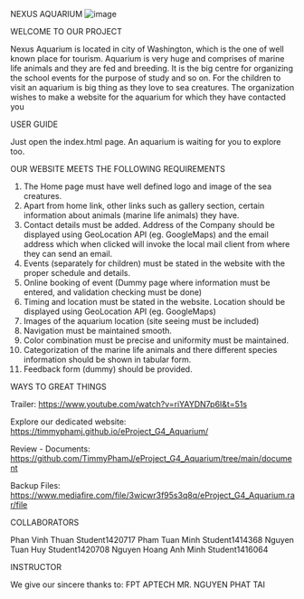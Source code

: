 NEXUS AQUARIUM
![image](https://user-images.githubusercontent.com/116355862/211350251-451f374e-662e-46c6-bf5e-7a712fb09371.png)


WELCOME TO OUR PROJECT

Nexus Aquarium is located in city of Washington, which is the one of well known place for tourism. Aquarium is very huge and comprises of marine life animals and they are fed and breeding. It is the big centre for organizing the school events for the purpose of study and so on. For the children to visit an aquarium is big thing as they love to sea creatures. The organization wishes to make a website for the aquarium for which they have contacted you

USER GUIDE

Just open the index.html page. An aquarium is waiting for you to explore too.

OUR WEBSITE MEETS THE FOLLOWING REQUIREMENTS

1)	The Home page must have well defined logo and image of the sea creatures.
2)	Apart from home link, other links such as gallery section, certain information about animals (marine life animals) they have.
3)	Contact details must be added. Address of the Company should be displayed using GeoLocation API (eg. GoogleMaps) and the email address which when clicked will invoke the local mail client from where they can send an email.
4)	Events (separately for children) must be stated in the website with the proper schedule and details.
5)	Online booking of event (Dummy page where information must be entered, and validation checking must be done)
6)	Timing and location must be stated in the website. Location should be displayed using GeoLocation API (eg. GoogleMaps)
7)	Images of the aquarium location (site seeing must be included)
8)	Navigation must be maintained smooth.
9)	Color combination must be precise and uniformity must be maintained.
10)	Categorization of the marine life animals and there different species information should be shown in tabular form.
11)	Feedback form (dummy) should be provided.


WAYS TO GREAT THINGS

Trailer: https://www.youtube.com/watch?v=riYAYDN7p6I&t=51s

Explore our dedicated website: https://timmyphamj.github.io/eProject_G4_Aquarium/

Review - Documents: https://github.com/TimmyPhamJ/eProject_G4_Aquarium/tree/main/document

Backup Files: https://www.mediafire.com/file/3wicwr3f95s3q8q/eProject_G4_Aquarium.rar/file

COLLABORATORS

Phan Vinh Thuan        Student1420717
Pham Tuan Minh         Student1414368
Nguyen Tuan Huy        Student1420708
Nguyen Hoang Anh Minh  Student1416064

INSTRUCTOR

We give our sincere thanks to: FPT APTECH MR. NGUYEN PHAT TAI
